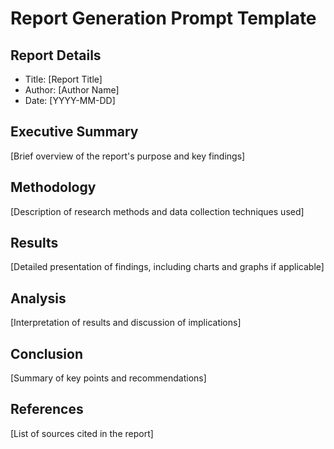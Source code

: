 # Report Generation Prompt Template

## Report Details
- Title: [Report Title]
- Author: [Author Name]
- Date: [YYYY-MM-DD]

## Executive Summary
[Brief overview of the report's purpose and key findings]

## Methodology
[Description of research methods and data collection techniques used]

## Results
[Detailed presentation of findings, including charts and graphs if applicable]

## Analysis
[Interpretation of results and discussion of implications]

## Conclusion
[Summary of key points and recommendations]

## References
[List of sources cited in the report]
